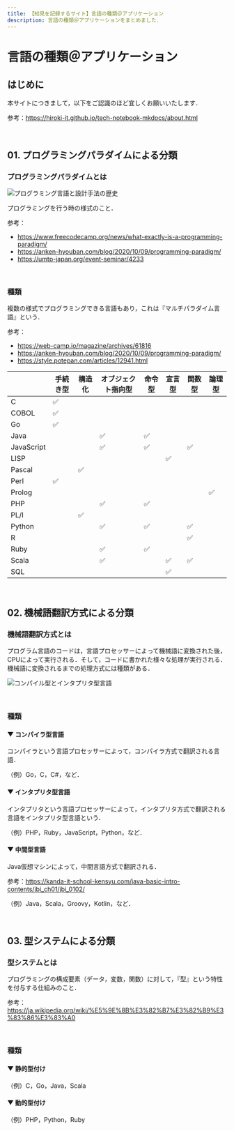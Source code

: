 ```yaml
---
title: 【知見を記録するサイト】言語の種類＠アプリケーション
description: 言語の種類＠アプリケーションをまとめました．
---
```


# 言語の種類＠アプリケーション

## はじめに

本サイトにつきまして，以下をご認識のほど宜しくお願いいたします．

参考：https://hiroki-it.github.io/tech-notebook-mkdocs/about.html

<br>

## 01. プログラミングパラダイムによる分類

### プログラミングパラダイムとは

![プログラミング言語と設計手法の歴史](https://raw.githubusercontent.com/hiroki-it/tech-notebook/master/images/プログラミング言語と設計手法の歴史.png)

プログラミングを行う時の様式のこと．

参考：

- https://www.freecodecamp.org/news/what-exactly-is-a-programming-paradigm/
- https://anken-hyouban.com/blog/2020/10/09/programming-paradigm/
- https://umtp-japan.org/event-seminar/4233

<br>

### 種類

複数の様式でプログラミングできる言語もあり，これは『マルチパラダイム言語』という．

参考：

- https://web-camp.io/magazine/archives/61816
- https://anken-hyouban.com/blog/2020/10/09/programming-paradigm/
- https://style.potepan.com/articles/12941.html

|            | 手続き型 | 構造化 | オブジェクト指向型 | 命令型 | 宣言型 | 関数型 | 論理型 |
|------------|------|-----|-----------|-----|-----|-----|-----|
| C          | ✅    |     |           |     |     |     |     |
| COBOL      | ✅    |     |           |     |     |     |     |
| Go         | ✅    |     |           |     |     |     |     |
| Java       |      |     | ✅         | ✅   |     |     |     |
| JavaScript |      |     | ✅         | ✅   |     | ✅   |     |
| LISP       |      |     |           |     | ✅   |     |     |
| Pascal     |      | ✅   |           |     |     |     |     |
| Perl       | ✅    |     |           |     |     |     |     |
| Prolog     |      |     |           |     |     |     | ✅   |
| PHP        |      |     | ✅         | ✅   |     |     |     |
| PL/I       |      | ✅   |           |     |     |     |     |
| Python     |      |     | ✅         | ✅   |     | ✅   |     |
| R          |      |     |           |     |     | ✅   |     |
| Ruby       |      |     | ✅         | ✅   |     |     |     |
| Scala      |      |     | ✅         |     | ✅   | ✅   |     |
| SQL        |      |     |           |     | ✅   |     |     |

<br>

## 02. 機械語翻訳方式による分類

### 機械語翻訳方式とは

プログラム言語のコードは，言語プロセッサーによって機械語に変換された後，CPUによって実行される．そして，コードに書かれた様々な処理が実行される．機械語に変換されるまでの処理方式には種類がある．

![コンパイル型とインタプリタ型言語](https://raw.githubusercontent.com/hiroki-it/tech-notebook/master/images/コンパイル型とインタプリタ型言語.jpg)

<br>

### 種類

#### ▼ コンパイラ型言語

コンパイラという言語プロセッサーによって，コンパイラ方式で翻訳される言語．

（例）Go，C，C#，など．

#### ▼ インタプリタ型言語

インタプリタという言語プロセッサーによって，インタプリタ方式で翻訳される言語をインタプリタ型言語という．

（例）PHP，Ruby，JavaScript，Python，など．

#### ▼ 中間型言語

Java仮想マシンによって，中間言語方式で翻訳される．

参考：https://kanda-it-school-kensyu.com/java-basic-intro-contents/jbi_ch01/jbi_0102/

（例）Java，Scala，Groovy，Kotlin，など．

<br>

## 03. 型システムによる分類

### 型システムとは

プログラミングの構成要素（データ，変数，関数）に対して，『型』という特性を付与する仕組みのこと．

参考：https://ja.wikipedia.org/wiki/%E5%9E%8B%E3%82%B7%E3%82%B9%E3%83%86%E3%83%A0

<br>

### 種類

#### ▼ 静的型付け

（例）C，Go，Java，Scala

#### ▼ 動的型付け

（例）PHP，Python，Ruby

<br>



